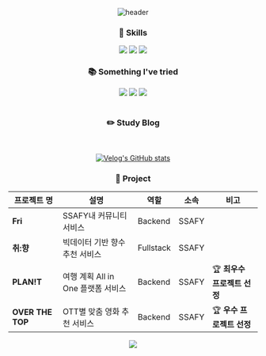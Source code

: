 <div align="center"> 
  
  ![header](https://capsule-render.vercel.app/api?type=cylinder&animation=fadeIn&text=Kyong's%20github&color=gradient&fontSize=40)
    
  ### :wrench: Skills
  <img src="https://img.shields.io/badge/JAVA-007396?style=for-the-badge&logo=java&logoColor=white">
  <img src="https://img.shields.io/badge/Python-3776AB?style=for-the-badge&logo=Python&logoColor=white">
  <img src="https://img.shields.io/badge/springboot-6DB33F?style=for-the-badge&logo=springboot&logoColor=white">
  
  <br/>
  
  ### :books: Something I've tried
  <img src="https://img.shields.io/badge/MySQL-4479A1?style=flat-round-square&logo=MySQL&logoColor=white">
  <img src="https://img.shields.io/badge/MariaDB-003545?style=flat-round-square&logo=MariaDB&logoColor=white">
  <img src="https://img.shields.io/badge/JavaScript-F7DF1E?style=flat-round-square&logo=javascript&logoColor=white">
  
  <br/>
  <br/>
  
  ### :pencil2: Study Blog
   
  <br/>

  [![Velog's GitHub stats](https://velog-readme-stats.vercel.app/api?name=hagnoykmik)](https://velog.io/@hagnoykmik)
  <br/>
</div> 

<div align="center"> 

  ### :office: Project
  |프로젝트 명|설명|역할|소속|비고|
|------|---|---|---|---|
|<b>Fri</b>|SSAFY내 커뮤니티 서비스|Backend|SSAFY|
|<b>취:향</b>|빅데이터 기반 향수 추천 서비스|Fullstack|SSAFY|
|<b>PLAN!T</b>|여행 계획 All in One 플랫폼 서비스|Backend|SSAFY|:trophy:  <b>최우수 프로젝트 선정</b>|
|<b>OVER THE TOP</b>|OTT별 맞춤 영화 추천 서비스|Backend|SSAFY|:trophy:  <b>우수 프로젝트 선정</b>|






<div align="center"> 
  <a>
    <img src="https://img.shields.io/badge/rlaryddk1221@gmail.com-EA4335?style=for-the-badge&logo=Gmail&logoColor=white">
  </a>
</div>
